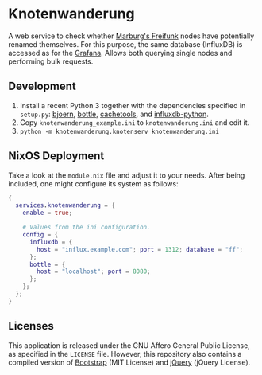 # Knotenwanderung

A web service to check whether [Marburg's Freifunk][ffmr] nodes have potentially
renamed themselves. For this purpose, the same database (InfluxDB) is accessed
as for the [Grafana][grafana]. Allows both querying single nodes and performing
bulk requests.


## Development

1. Install a recent Python 3 together with the dependencies specified in
  `setup.py`: [bjoern], [bottle], [cachetools], and [influxdb-python].
2. Copy `knotenwanderung_example.ini` to `knotenwanderung.ini` and edit it.
3. `python -m knotenwanderung.knotenserv knotenwanderung.ini`


## NixOS Deployment

Take a look at the `module.nix` file and adjust it to your needs. After being
included, one might configure its system as follows:

```nix
{
  services.knotenwanderung = {
    enable = true;

    # Values from the ini configuration.
    config = {
      influxdb = {
        host = "influx.example.com"; port = 1312; database = "ff";
      };
      bottle = {
        host = "localhost"; port = 8080;
      };
    };
  };
}
```


## Licenses

This application is released under the GNU Affero General Public License, as
specified in the `LICENSE` file. However, this repository also contains a
compiled version of [Bootstrap][bootstrap] (MIT License) and [jQuery][jquery]
(jQuery License).


[bjoern]: https://github.com/jonashaag/bjoern
[bootstrap]: https://getbootstrap.com/
[bottle]: https://bottlepy.org/docs/dev/
[cachetools]: https://github.com/tkem/cachetools
[ffmr]: https://marburg.freifunk.net/
[grafana]: https://grafana.hsmr.cc/
[influxdb-python]: https://github.com/influxdata/influxdb-python
[jquery]: https://jquery.com/
